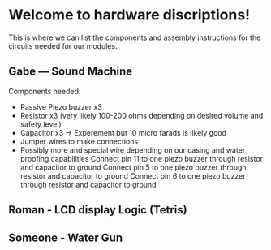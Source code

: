 # Welcome to hardware discriptions!
This is where we can list the components and assembly instructions for the circuits needed for our modules.

## Gabe — Sound Machine
Components needed:
* Passive Piezo buzzer x3 
* Resistor x3 (very likely 100-200 ohms depending on desired volume and safety level)
* Capacitor x3 -> Experement but 10 micro farads is likely good
* Jumper wires to make connections 
* Possibly more and special wire depending on our casing and water proofing capabilities
Connect pin 11 to one piezo buzzer through resistor and capacitor to ground
Connect pin 5  to one piezo buzzer through resistor and capacitor to ground
Connect pin 6  to one piezo buzzer through resistor and capacitor to ground

## Roman - LCD display Logic (Tetris)

## Someone - Water Gun